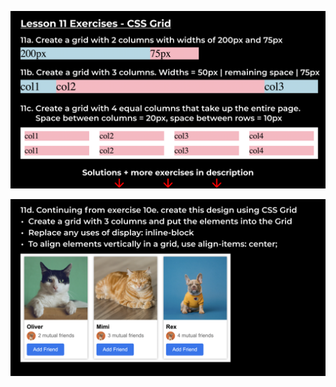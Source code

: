 ![exercises11-1](https://github.com/fatmakhaledosman/SuperSimpleDev-html-css-course-2022/blob/main/1-exercise-solutions/lesson-11/images/160039283-6d1d5bbd-bb5f-4a99-bacd-0816e1653b9f.png)

![exercises11-2](https://github.com/fatmakhaledosman/SuperSimpleDev-html-css-course-2022/blob/main/1-exercise-solutions/lesson-11/images/160039286-333941fe-1f01-4476-82ef-e30a932b2c39.png)



